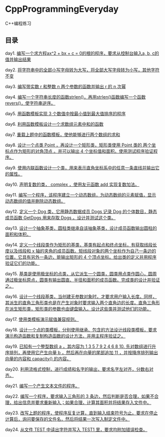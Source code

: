 # CppProgrammingEveryday

 C++编程练习

## 目录

day1. [编写一个求方程ax^2 + bx + c = 0的根的程序，要求从控制台输入a, b, c的值并输出结果](https://github.com/Z-P-J/CppProgrammingEveryday/tree/master/src/day1)

day2. [将字符串中的全部小写字母转为大写，将全部大写字母转为小写，其他字符不变](https://github.com/Z-P-J/CppProgrammingEveryday/tree/master/src/day2)

day3. [编写带实数 r 和整数 n 两个参数的函数并输出 r 的 n 次幂](https://github.com/Z-P-J/CppProgrammingEveryday/tree/master/src/day3)

day4. [编写一个字符串长度的函数strlen()，再用strlen()函数编写一个函数revers()，使字符串逆序。](https://github.com/Z-P-J/CppProgrammingEveryday/tree/master/src/day4)

day5. [用函数模板实现 3 个数值中按最小值到最大值排序的程序](https://github.com/Z-P-J/CppProgrammingEveryday/tree/master/src/day5)

day6. [利用函数模板设计一个求数组元素中和的函数](https://github.com/Z-P-J/CppProgrammingEveryday/tree/master/src/day6)

day7. [重载上题中的函数模板，使他能够进行两个数组的求和](https://github.com/Z-P-J/CppProgrammingEveryday/tree/master/src/day7)

day8. [设计一个点类 Point ，再设计一个矩形类，矩形类使用 Point 类的 两个坐标点作为矩形的对角顶点 。并可以输出 4 个坐标值和面积。使用测试程序验证程序。](https://github.com/Z-P-J/CppProgrammingEveryday/tree/master/src/day8)

day9. [使用内联函数设计一个类，用来表示直角坐标系中的任意一条直线并输出它的属性。](https://github.com/Z-P-J/CppProgrammingEveryday/tree/master/src/day9)

day10. [声明复数的类， complex ，使用友元函数 add 实现复数加法。](https://github.com/Z-P-J/CppProgrammingEveryday/tree/master/src/day10)

day11. [编写一个程序，该程序建立一个动态数组，为动态数组的元素赋值，显示动态数组的值并删除动态数组。](https://github.com/Z-P-J/CppProgrammingEveryday/tree/master/src/day11)

day12. [定义一个 Dog 类，它用静态数据成员 Dogs 记录 Dog 的个体数目，静态成员函数 GetDogs 用来存取 Dogs 。设计并测试这个类。](https://github.com/Z-P-J/CppProgrammingEveryday/tree/master/src/day12)

day13. [设计一个抽象基类，圆柱类继承自该抽象基类，设计成员函数输出圆柱的面积和体积。](https://github.com/Z-P-J/CppProgrammingEveryday/tree/master/src/day13)

day14. [定义一个线段类作为矩形的基类，基类有起点和终点坐标，有获取线段长度以及线段和 x 轴的夹角的成员函数。矩线段对象的两个坐标作为自己一条边的位置，它具有另外一条边，能输出矩形的 4 个顶点坐标。给出类的定义并用程序验证它们的功能。](https://github.com/Z-P-J/CppProgrammingEveryday/tree/master/src/day14)

day15. [基类是使用极坐标的点类，从它派生一个圆类，圆类用点类作圆心，圆周通过极坐标原点，圆类有输出圆直、半径和面积的成员函数。完成类的设计并验证之。](https://github.com/Z-P-J/CppProgrammingEveryday/tree/master/src/day15)

day16. [设计一个线段基类，当创建无参数对象时，才要求用户输入长度。同样，其派生的直角三角形类也是在产生对象时要求输入两个直角边的长度。直角三角形在派生矩形类，矩形类的参数也由键盘输入。设计这些类并测试他们的功能。](https://github.com/Z-P-J/CppProgrammingEveryday/tree/master/src/day16)

day17. [使用类模板演示赋值兼容规则。](https://github.com/Z-P-J/CppProgrammingEveryday/tree/master/src/day17)

day18. [设计一个点的类模板，分别使用继承、包含的方法设计线段类模板，要求演示构造函数和复制构造函数的设计方法，并用主程序验证之。](https://github.com/Z-P-J/CppProgrammingEveryday/tree/master/src/day18)

day19. [已知有一个整型数组 a ，其内容为 1 3 5 7 9 2 4 6 8 10. 先对数组进行升序排列，再使用它产生向量 b ，然后再在向量的尾部追加 11 ，并按降序排列输出向量的内容和 capacity() 的内容。](https://github.com/Z-P-J/CppProgrammingEveryday/tree/master/src/day19)

day20. [利用流格式控制，进行成绩和名字的输出，要求名字左对齐，分数右对齐。](https://github.com/Z-P-J/CppProgrammingEveryday/tree/master/src/day20)

day21. [编写一个产生文本文件的程序。](https://github.com/Z-P-J/CppProgrammingEveryday/tree/master/src/day21)

day22. [编写一个程序，要求输入三角形的 3 条边，然后判断是否合理，如果不合理，给出信息并要求重新输入；如果合理，计算其面积并将结果存入文件中。](https://github.com/Z-P-J/CppProgrammingEveryday/tree/master/src/day22)

day23. [改写上题的程序，使程序反复计算，直到输入结束符号为止。要求在停止计算后，询问要保存的文件名，然后将结果一次写入制定文件中。](https://github.com/Z-P-J/CppProgrammingEveryday/tree/master/src/day23)

day24. [从文件 TEST 中读出字符并写入 TEST1 里，要求均附加错误检查。](https://github.com/Z-P-J/CppProgrammingEveryday/tree/master/src/day24)